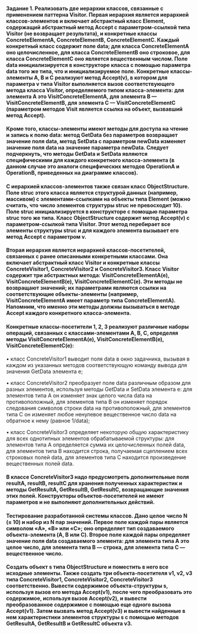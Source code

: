 #### Задание 1. Реализовать две иерархии классов, связанные с применением паттерна Visitor. Первая иерархия является иерархией классов-элементов и включает абстрактный класс Element, содержащий абстрактный метод Accept с параметром-ссылкой типа Visitor (не возвращает результата), и конкретные классы ConcreteElementA, ConcreteElementB, ConcreteElementC. Каждый конкретный класс содержит поле data; для класса ConcreteElementA оно целочисленное, для класса ConcreteElementB оно строковое, для класса ConcreteElementC оно является вещественным числом. Поле data инициализируется в конструкторе класса с помощью параметра data того же типа, что и инициализируемое поле. Конкретные классы-элементы A, B и C реализуют метод Accept(v), в котором для параметра v типа Visitor выполняется вызов соответствующего метода класса Visitor, определяемого типом класса-элемента: для элемента A это VisitConcreteElementA, для элемента B — VisitConcreteElementB, для элемента C — VisitConcreteElementC (параметром методов Visit является ссылка на объект, вызвавший метод Accept).

#### Кроме того, классы-элементы имеют методы для доступа на чтение и запись к полю data: метод GetData без параметров возвращает значение поля data, метод SetData с параметром newData изменяет значение поля data на значение параметра newData. Следует подчеркнуть, что методы GetData и SetData являются специфическими для каждого конкретного класса-элемента (в данном случае это аналоги специфических методов OperationA и OperationB, приведенных на диаграмме классов).

#### С иерархией классов-элементов также связан класс ObjectStructure. Поле struc этого класса является структурой данных (например, массивом) с элементами-ссылками на объекты типа Element (можно считать, что число элементов структуры struc не превосходит 10). Поле struc инициализируется в конструкторе с помощью параметра struc того же типа. Класс ObjectStructure содержит метод Accept(v) с параметром-ссылкой типа Visitor. Этот метод перебирает все элементы структуры struc и для каждого элемента вызывает его метод Accept с параметром v.

#### Вторая иерархия является иерархией классов-посетителей, связанных с ранее описанными конкретными классами. Она включает абстрактный класс Visitor и конкретные классы ConcreteVisitor1, ConcreteVisitor2 и ConcreteVisitor3. Класс Visitor содержит три абстрактных метода: VisitConcreteElementA(e), VisitConcreteElementB(e), VisitConcreteElementC(e). Эти методы не возвращают значений; их параметрами являются ссылки на соответствующие объекты-элементы (например, VisitConcreteElementA имеет параметр типа ConcreteElementA). Напомним, что именно эти методы должны вызываться в методе Accept каждого конкретного класса-элемента.

#### Конкретные классы-посетители 1, 2, 3 реализуют различные наборы операций, связанных с классами-элементами A, B, C, определяя методы VisitConcreteElementA(e), VisitConcreteElementB(e), VisitConcreteElementC(e):

• класс ConcreteVisitor1 выводит поля data в окно задачника, вызывая в каждом из указанных методов соответствующую команду вывода для значения GetData элемента e;

• класс ConcreteVisitor2 преобразует поле data различным образом для разных элементов, используя методы GetData и SetData элемента e: для элементов типа A он изменяет знак целого числа data на противоположный, для элементов типа B он изменяет порядок следования символов строки data на противоположный, для элементов типа C он изменяет любое ненулевое вещественное число data на обратное к нему (равное 1/data);

• класс ConcreteVisitor3 определяет некоторую общую характеристику для всех однотипных элементов обрабатываемой структуры: для элементов типа A определяется сумма их целочисленных полей data, для элементов типа B находится строка, получаемая сцеплением всех строковых полей data, для элементов типа C находится произведение вещественных полей data.

#### В классе ConcreteVisitor3 надо предусмотреть дополнительные поля resultA, resultB, resultC для хранения полученных характеристик и методы GetResultA, GetResultB, GetResultC, возвращающие значения этих полей. Конструкторы объектов-посетителей не имеют параметров и не выполняют дополнительных действий.

#### Тестирование разработанной системы классов. Дано целое число N (≤ 10) и набор из N пар значений. Первое поле каждой пары является символом «A», «B» или «C»; оно определяет тип создаваемого объекта-элемента (A, B или C). Второе поле каждой пары определяет значение поля data создаваемого элемента: для элемента типа A это целое число, для элемента типа B — строка, для элемента типа C — вещественное число.

#### Создать объект s типа ObjectStructure и поместить в него все исходные элементы. Также создать три объекта-посетителя v1, v2, v3 типа ConcreteVisitor1, ConcreteVisitor2, ConcreteVisitor3 соответственно. Вывести содержимое объекта-структуры s, используя вызов его метода Accept(v1), после чего преобразовать это содержимое, используя вызов Accept(v2), и вывести преобразованное содержимое с помощью еще одного вызова Accept(v1). Затем вызвать метод Accept(v3) и вывести найденные в нем характеристики элементов структуры s с помощью методов GetResultA, GetResultB и GetResultC объекта v3. 